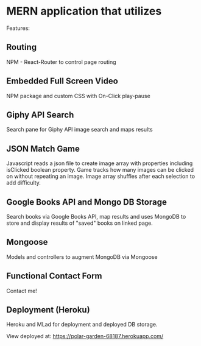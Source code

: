 # MERN application that utilizes

Features:

## Routing

NPM - React-Router to control page routing

## Embedded Full Screen Video

NPM package and custom CSS with On-Click play-pause

## Giphy API Search

Search pane for Giphy API image search and maps results

## JSON Match Game

Javascript reads a json file to create image array with properties including isClicked boolean property. Game tracks how many images can be clicked on without repeating an image. Image array shuffles after each selection to add difficulty.

## Google Books API and Mongo DB Storage

Search books via Google Books API, map results and uses MongoDB to store and display results of "saved" books on linked page.

## Mongoose

Models and controllers to augment MongoDB via Mongoose

## Functional Contact Form

Contact me!

## Deployment (Heroku)

Heroku and MLad for deployment and deployed DB storage.

View deployed at: https://polar-garden-68187.herokuapp.com/
